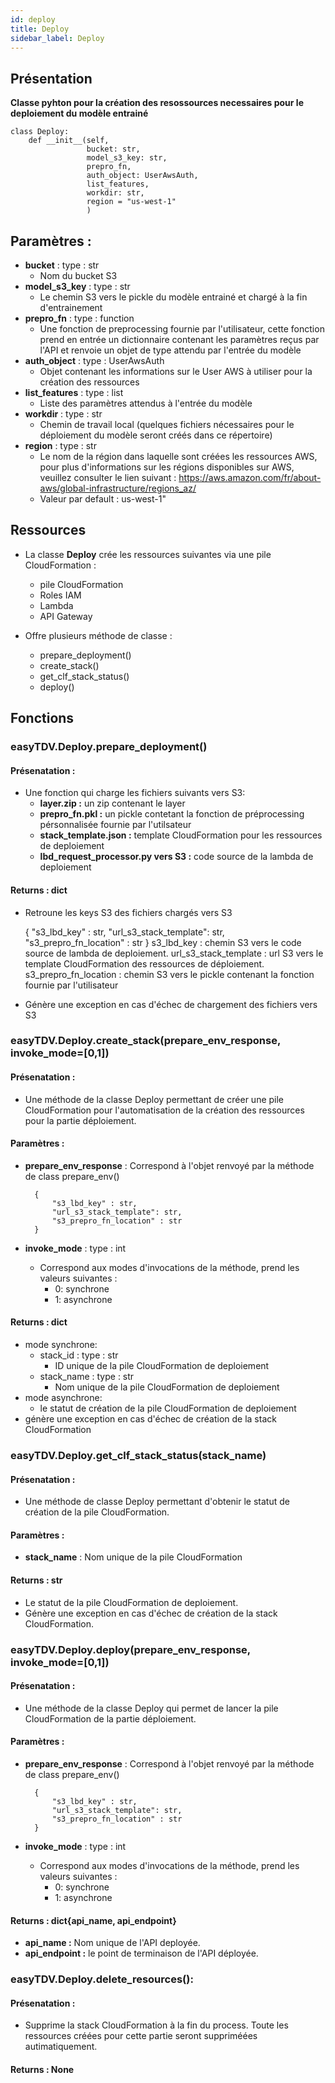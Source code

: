 ```yaml
---
id: deploy
title: Deploy
sidebar_label: Deploy
---
```



## Présentation

**Classe pyhton pour la création des resossources necessaires pour le deploiement du modèle entrainé**

```express
class Deploy:
    def __init__(self,
                 bucket: str,
                 model_s3_key: str,
                 prepro_fn,
                 auth_object: UserAwsAuth,
                 list_features,
                 workdir: str,
                 region = "us-west-1"
                 )
```
## Paramètres : 
* **bucket** : type : str
    * Nom du bucket S3 
* **model_s3_key** : type : str
    * Le chemin S3 vers le pickle du modèle entrainé et chargé à la fin d'entrainement 
* **prepro_fn** : type : function
    * Une fonction de preprocessing fournie par l'utilisateur, cette fonction prend en entrée un dictionnaire contenant les paramètres reçus par l'API et renvoie un objet de type attendu par l'entrée du modèle 
* **auth_object** : type : UserAwsAuth
    * Objet contenant les informations sur le User AWS à utiliser pour la création des ressources
* **list_features** : type : list
    * Liste des paramètres attendus à l'entrée du modèle
* **workdir** : type : str
    * Chemin de travail local (quelques fichiers nécessaires pour le déploiement du modèle seront créés dans ce répertoire) 
* **region** : type : str
    * Le nom de la région dans laquelle sont créées les ressources AWS, pour plus d'informations sur les régions disponibles sur AWS, veuillez consulter le lien suivant : https://aws.amazon.com/fr/about-aws/global-infrastructure/regions_az/
    * Valeur par default : us-west-1"

## Ressources
* La classe **Deploy** crée les ressources suivantes via une pile CloudFormation :
    * pile CloudFormation
    * Roles IAM
    * Lambda
    * API Gateway

* Offre plusieurs méthode de classe : 
    * prepare_deployment()
    * create_stack()
    * get_clf_stack_status()
    * deploy()


## Fonctions 

### easyTDV.Deploy.prepare_deployment()
#### Présenatation : 
* Une fonction qui charge les fichiers suivants vers S3:
    * **layer.zip :** un zip contenant le layer <dill>
    * **prepro_fn.pkl :** un pickle contetant la fonction de préprocessing pérsonnalisée fournie par l'utilsateur
    * **stack_template.json :** template CloudFormation pour les ressources de deploiement
    * **lbd_request_processor.py vers S3 :** code source de la lambda de deploiement
#### Returns : dict
* Retroune les keys S3 des fichiers chargés vers S3
  

    {
        "s3_lbd_key" : str,
        "url_s3_stack_template": str,
        "s3_prepro_fn_location" : str
    } 
    s3_lbd_key : chemin S3 vers le code source de lambda de deploiement.
    url_s3_stack_template : url S3 vers le template CloudFormation des ressources de déploiement.
    s3_prepro_fn_location : chemin S3 vers le pickle contenant la fonction fournie par l'utilisateur 

* Génère une exception en cas d'échec de chargement des fichiers vers S3


### easyTDV.Deploy.create_stack(prepare_env_response, invoke_mode=[0,1])
#### Présenatation : 
* Une méthode de la classe Deploy permettant de créer une pile CloudFormation pour l'automatisation de la création des ressources pour la partie déploiement.
#### Paramètres : 
* **prepare_env_response** :
    Correspond à l'objet renvoyé par la méthode de class prepare_env()

        {
            "s3_lbd_key" : str,
            "url_s3_stack_template": str,
            "s3_prepro_fn_location" : str
        } 

* **invoke_mode** : type : int 
    * Correspond aux modes d'invocations de la méthode, prend les valeurs suivantes :    
        - 0: synchrone
        - 1: asynchrone
#### Returns : dict
* mode synchrone:
    * stack_id : type : str 
        * ID unique de la pile CloudFormation de deploiement
    * stack_name : type : str  
        * Nom unique de la pile CloudFormation de deploiement
* mode asynchrone: 
    * le statut de création de la pile CloudFormation de deploiement
* génère une exception en cas d'échec de création de la stack CloudFormation


### easyTDV.Deploy.get_clf_stack_status(stack_name)
#### Présenatation : 
* Une méthode de classe Deploy permettant d'obtenir le statut de création de la pile CloudFormation. 
#### Paramètres : 
* **stack_name** : Nom unique de la pile CloudFormation

#### Returns : str
* Le statut de la pile CloudFormation de deploiement.
* Génère une exception en cas d'échec de création de la stack CloudFormation.

### easyTDV.Deploy.deploy(prepare_env_response, invoke_mode=[0,1])
#### Présenatation : 
* Une méthode de la classe Deploy qui permet de lancer la pile CloudFormation de la partie déploiement. 
#### Paramètres : 
* **prepare_env_response** : 
    Correspond à l'objet renvoyé par la méthode de class prepare_env()

        {
            "s3_lbd_key" : str,
            "url_s3_stack_template": str,
            "s3_prepro_fn_location" : str
        } 
* **invoke_mode** : type : int 
    * Correspond aux modes d'invocations de la méthode, prend les valeurs suivantes : 
        - 0: synchrone
        - 1: asynchrone

#### Returns : dict{api_name, api_endpoint}
* **api_name :** Nom unique de l'API deployée.
* **api_endpoint :** le point de terminaison de l'API déployée.


### easyTDV.Deploy.delete_resources():
#### Présenatation : 
* Supprime la stack CloudFormation à la fin du process. Toute les ressources créées pour cette partie seront suppriméées autimatiquement.

#### Returns : None
